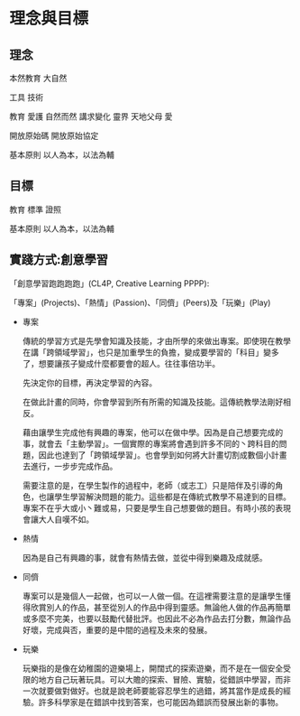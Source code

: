 # 理念與目標
## 理念
本然教育
大自然

工具
技術

教育
愛護
自然而然
講求變化
靈界
天地父母
愛

開放原始碼
開放原始協定

基本原則
以人為本，以法為輔

## 目標
教育
標準
證照

基本原則
以人為本，以法為輔

## 實踐方式:創意學習
「創意學習跑跑跑跑」(CL4P, Creative Learning PPPP):

「專案」(Projects)、「熱情」(Passion)、「同儕」(Peers)及「玩樂」(Play)

- 專案

  傳統的學習方式是先學會知識及技能，才由所學的來做出專案。即使現在教學在講「跨領域學習」，也只是加重學生的負擔，變成要學習的「科目」變多了，想要讓孩子變成什麼都要會的超人。往往事倍功半。

  先決定你的目標，再決定學習的內容。

  在做此計畫的同時，你會學習到所有所需的知識及技能。這傳統教學法剛好相反。


  藉由讓學生完成他有興趣的專案，他可以在做中學。因為是自己想要完成的事，就會去「主動學習」。一個實際的專案將會遇到許多不同的丶跨科目的問題，因此也達到了「跨領域學習」。也會學到如何將大計畫切割成數個小計畫去進行，一步步完成作品。

  需要注意的是，在學生製作的過程中，老師（或志工）只是陪伴及引導的角色，也讓學生學習解決問題的能力。這些都是在傳統式教學不易達到的目標。專案不在乎大或小丶難或易，只要是學生自己想要做的題目。有時小孩的表現會讓大人自嘆不如。

- 熱情

  因為是自己有興趣的事，就會有熱情去做，並從中得到樂趣及成就感。

- 同儕

  專案可以是幾個人一起做，也可以一人做一個。在這裡需要注意的是讓學生懂得欣賞別人的作品，甚至從別人的作品中得到靈感。無論他人做的作品再簡單或多麼不完美，也要以鼓勵代替批評。也因此不必為作品去打分數，無論作品好壞，完成與否，重要的是中間的過程及未來的發展。

- 玩樂

  玩樂指的是像在幼稚園的遊樂場上，開闊式的探索遊樂，而不是在一個安全受限的地方自己玩著玩具。可以大贍的探索、冒險、實驗，從錯誤中學習，而非一次就要做對做好。也就是說老師要能容忍學生的過錯，將其當作是成長的經驗。許多科學家是在錯誤中找到答案，也可能因為錯誤而發展出新的事物。
